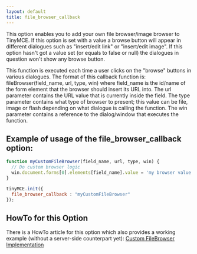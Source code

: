 ```yaml
---
layout: default
title: file_browser_callback
---
```


This option enables you to add your own file browser/image browser to TinyMCE. If this option is set with a value a browse button will appear in different dialogues such as "insert/edit link" or "insert/edit image". If this option hasn't got a value set (or equals to false or null) the dialogues in question won't show any browse button.

This function is executed each time a user clicks on the "browse" buttons in various dialogues. The format of this callback function is: fileBrowser(field_name, url, type, win) where field_name is the id/name of the form element that the browser should insert its URL into. The url parameter contains the URL value that is currently inside the field. The type parameter contains what type of browser to present; this value can be file, image or flash depending on what dialogue is calling the function. The win parameter contains a reference to the dialog/window that executes the function.

## Example of usage of the file_browser_callback option:

```js
function myCustomFileBrowser(field_name, url, type, win) {
  // Do custom browser logic
  win.document.forms[0].elements[field_name].value = 'my browser value';
}

tinyMCE.init({
  file_browser_callback : "myCustomFileBrowser"
});
```

## HowTo for this Option

There is a HowTo article for this option which also provides a working example (without a server-side counterpart yet): [Custom FileBrowser Implementation](/howto/TinyMCE3x@How-to_implement_a_custom_file_browser/)

